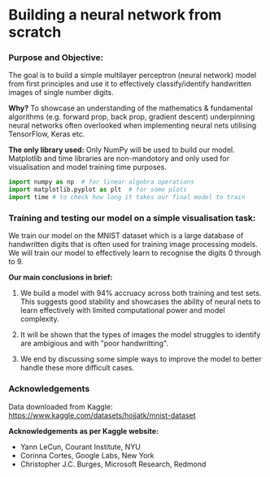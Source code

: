 # Building a neural network from scratch

### Purpose and Objective:
The goal is to build a simple multilayer perceptron (neural network) model from first principles and use it to effectively classify/identify handwritten images of single number digits.

**Why?** To showcase an understanding of the mathematics & fundamental algorithms (e.g. forward prop, back prop, gradient descent) underpinning neural networks often overlooked when implementing neural nets utilising TensorFlow, Keras etc.

**The only library used:**
Only NumPy will be used to build our model. Matplotlib and time libraries are non-mandotory and only used for visualisation and model training time purposes.

```python
import numpy as np  # for linear algebra operations
import matplotlib.pyplot as plt  # for some plots
import time # to check how long it takes our final model to train
```

### Training and testing our model on a simple visualisation task:
We train our model on the MNIST dataset which is a large database of handwritten digits that is often used for training image processing models. We will train our model to effectively learn to recognise the digits 0 through to 9.

**Our main conclusions in brief:**

1. We build a model with 94% accruacy across both training and test sets. This suggests good stability and showcases the ability of neural nets to learn effectively with limited computational power and model complexity.

2. It will be shown that the types of images the model struggles to identify are ambigious and with "poor handwritting". 

3. We end by discussing some simple ways to improve the model to better handle these more difficult cases.

### Acknowledgements

Data downloaded from Kaggle: https://www.kaggle.com/datasets/hojjatk/mnist-dataset

**Acknowledgements as per Kaggle website:**

- Yann LeCun, Courant Institute, NYU
- Corinna Cortes, Google Labs, New York
- Christopher J.C. Burges, Microsoft Research, Redmond
